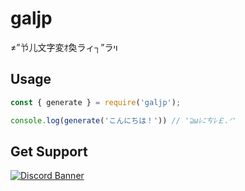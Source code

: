 # galjp
≠”兯儿文字変ｵ奐ラィ┐”ラױ

## Usage
```js
const { generate } = require('galjp');

console.log(generate('こんにちは！')) // '⊇ωﾚﾆㄘﾚ￡.ᐟ'
```

## Get Support
<a href="https://discord.gg/yKW8wWKCnS"><img src="https://discordapp.com/api/guilds/1005287561582878800/widget.png?style=banner4" alt="Discord Banner"/></a>
